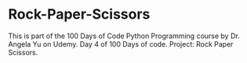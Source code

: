 # Rock-Paper-Scissors
This is part of the 100 Days of Code Python Programming course by Dr. Angela Yu on Udemy. Day 4 of 100 Days of code. Project: Rock Paper Scissors.
